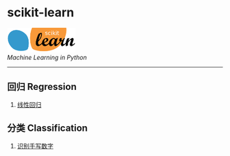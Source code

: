# scikit-learn

[![官网](scikit-learn-logo-small.png "官网")](http://scikit-learn.org/stable/index.html)  
*Machine Learning in Python*

-------------------------

## 回归 Regression
1. [线性回归](https://tynbl.github.io/article/lj/python_scikit_learn/linear_regression/linear_regression)

## 分类 Classification
1. [识别手写数字](https://tynbl.github.io/article/lj/python_scikit_learn/plot_digits_classification/plot_digits_classification)


